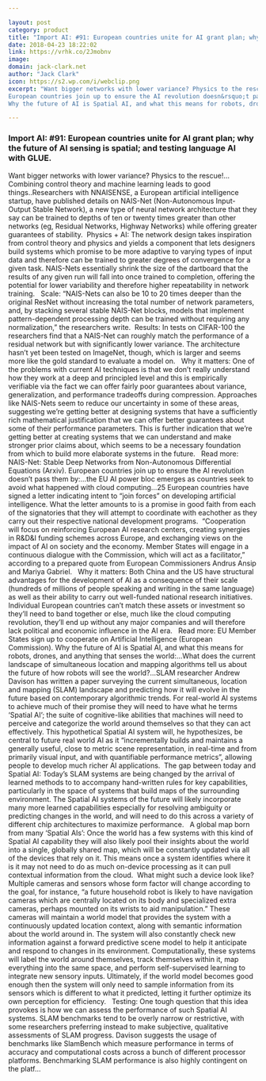 ```yaml
---

layout: post
category: product
title: "Import AI: #91: European countries unite for AI grant plan; why the future of AI sensing is spatial; and testing language AI with GLUE."
date: 2018-04-23 18:22:02
link: https://vrhk.co/2Jmobnv
image: 
domain: jack-clark.net
author: "Jack Clark"
icon: https://s2.wp.com/i/webclip.png
excerpt: "Want bigger networks with lower variance? Physics to the rescue!&hellip;Combining control theory and machine learning leads to good things..Researchers with NNAISENSE, a European artificial intelligence startup, have published details on NAIS-Net (Non-Autonomous Input-Output Stable Network), a new type of neural network architecture that they say can be trained to depths of ten or twenty times greater than other networks (eg, Residual Networks, Highway Networks) while offering greater guarantees of stability.&nbsp;&nbsp;Physics + AI: The network design takes inspiration from control theory and physics and yields a component that lets designers build systems which promise to be more adaptive to varying types of input data and therefore can be trained to greater degrees of convergence for a given task. NAIS-Nets essentially shrink the size of the dartboard that the results of any given run will fall into once trained to completion, offering the potential for lower variability and therefore higher repeatability in network training. &nbsp;&nbsp;Scale: &ldquo;NAIS-Nets can also be 10 to 20 times deeper than the original ResNet without increasing the total number of network parameters, and, by stacking several stable NAIS-Net blocks, models that implement pattern-dependent processing depth can be trained without requiring any normalization,&rdquo; the researchers write.&nbsp; Results: In tests on CIFAR-100 the researchers find that a NAIS-Net can roughly match the performance of a residual network but with significantly lower variance. The architecture hasn&rsquo;t yet been tested on ImageNet, though, which is larger and seems more like the gold standard to evaluate a model on. &nbsp;&nbsp;Why it matters: One of the problems with current AI techniques is that we don&rsquo;t really understand how they work at a deep and principled level and this is empirically verifiable via the fact we can offer fairly poor guarantees about variance, generalization, and performance tradeoffs during compression. Approaches like NAIS-Nets seem to reduce our uncertainty in some of these areas, suggesting we&rsquo;re getting better at designing systems that have a sufficiently rich mathematical justification that we can offer better guarantees about some of their performance parameters. This is further indication that we&rsquo;re getting better at creating systems that we can understand and make stronger prior claims about, which seems to be a necessary foundation from which to build more elaborate systems in the future. &nbsp;&nbsp;Read more: NAIS-Net: Stable Deep Networks from Non-Autonomous Differential Equations (Arxiv).
European countries join up to ensure the AI revolution doesn&rsquo;t pass them by:&hellip;the EU AI power bloc emerges as countries seek to avoid what happened with cloud computing&hellip;25 European countries have signed a letter indicating intent to &ldquo;join forces&rdquo; on developing artificial intelligence. What the letter amounts to is a promise in good faith from each of the signatories that they will attempt to coordinate with eachother as they carry out their respective national development programs.&nbsp; &ldquo;Cooperation will focus on reinforcing European AI research centers, creating synergies in R&amp;D&amp;I funding schemes across Europe, and exchanging views on the impact of AI on society and the economy. Member States will engage in a continuous dialogue with the Commission, which will act as a facilitator,&rdquo; according to a prepared quote from European Commissioners Andrus Ansip and Mariya Gabriel. &nbsp;&nbsp;Why it matters: Both China and the US have structural advantages for the development of AI as a consequence of their scale (hundreds of millions of people speaking and writing in the same language) as well as their ability to carry out well-funded national research initiatives. Individual European countries can&rsquo;t match these assets or investment so they&rsquo;ll need to band together or else, much like the cloud computing revolution, they&rsquo;ll end up without any major companies and will therefore lack political and economic influence in the AI era. &nbsp;&nbsp;Read more: EU Member States sign up to cooperate on Artificial Intelligence (European Commission).
Why the future of AI is Spatial AI, and what this means for robots, drones, and anything that senses the world:&hellip;What does the current landscape of simultaneous&nbsp;location and mapping algorithms tell us about the future of how robots will see the world?&hellip;SLAM researcher Andrew Davison has written a paper surveying the current simultaneous, location and mapping (SLAM) landscape and predicting how it will evolve in the future based on contemporary algorithmic trends. For real-world AI systems to achieve much of their promise they will need to have what he terms &lsquo;Spatial AI&rsquo;; the suite of cognitive-like abilities that machines will need to perceive and categorize the world around themselves so that they can act effectively. This hypothetical Spatial AI system will, he hypothesizes, be central to future real world AI as it &ldquo;incrementally builds and maintains a generally useful, close to metric scene representation, in real-time and from primarily visual input, and with quantifiable performance metrics&rdquo;, allowing people to develop much richer AI applications.&nbsp; The gap between today and Spatial AI: Today&rsquo;s SLAM systems are being changed by the arrival of learned methods to to accompany hand-written rules for key capabilities, particularly in the space of systems that build maps of the surrounding environment. The Spatial AI systems of the future will likely incorporate many more learned capabilities especially for resolving ambiguity or predicting changes in the world, and will need to do this across a variety of different chip architectures to maximize performance. &nbsp;&nbsp;A global map born from many &lsquo;Spatial AIs&rsquo;: Once the world has a few systems with this kind of Spatial AI capability they will also likely pool their insights about the world into a single, globally shared map, which will be constantly updated via all of the devices that rely on it. This means once a system identifies where it is it may not need to do as much on-device processing as it can pull contextual information from the cloud.&nbsp; What might such a device look like? Multiple cameras and sensors whose form factor will change according to the goal, for instance, &ldquo;a future household robot is likely to have navigation cameras which are centrally located on its body and specialized extra cameras, perhaps mounted on its wrists to aid manipulation.&rdquo; These cameras will maintain a world model that provides the system with a continuously updated location context, along with semantic information about the world around in. The system will also constantly check new information against a forward predictive scene model to help it anticipate and respond to changes in its environment. Computationally, these systems will label the world around themselves, track themselves within it, map everything into the same space, and perform self-supervised learning to integrate new sensory inputs. Ultimately, if the world model becomes good enough then the system will only need to sample information from its sensors which is different to what it predicted, letting it further optimize its own perception for efficiency. &nbsp;&nbsp;Testing: One tough question that this idea provokes is how we can assess the performance of such Spatial AI systems. SLAM benchmarks tend to be overly narrow or restrictive, with some researchers preferring instead to make subjective, qualitative assessments of SLAM progress. Davison suggests the usage of benchmarks like SlamBench which measure performance in terms of accuracy and computational costs across a bunch of different processor platforms. Benchmarking SLAM performance is also highly contingent on the platf…"

---
```


### Import AI: #91: European countries unite for AI grant plan; why the future of AI sensing is spatial; and testing language AI with GLUE.

Want bigger networks with lower variance? Physics to the rescue!&hellip;Combining control theory and machine learning leads to good things..Researchers with NNAISENSE, a European artificial intelligence startup, have published details on NAIS-Net (Non-Autonomous Input-Output Stable Network), a new type of neural network architecture that they say can be trained to depths of ten or twenty times greater than other networks (eg, Residual Networks, Highway Networks) while offering greater guarantees of stability.&nbsp;&nbsp;Physics + AI: The network design takes inspiration from control theory and physics and yields a component that lets designers build systems which promise to be more adaptive to varying types of input data and therefore can be trained to greater degrees of convergence for a given task. NAIS-Nets essentially shrink the size of the dartboard that the results of any given run will fall into once trained to completion, offering the potential for lower variability and therefore higher repeatability in network training. &nbsp;&nbsp;Scale: &ldquo;NAIS-Nets can also be 10 to 20 times deeper than the original ResNet without increasing the total number of network parameters, and, by stacking several stable NAIS-Net blocks, models that implement pattern-dependent processing depth can be trained without requiring any normalization,&rdquo; the researchers write.&nbsp; Results: In tests on CIFAR-100 the researchers find that a NAIS-Net can roughly match the performance of a residual network but with significantly lower variance. The architecture hasn&rsquo;t yet been tested on ImageNet, though, which is larger and seems more like the gold standard to evaluate a model on. &nbsp;&nbsp;Why it matters: One of the problems with current AI techniques is that we don&rsquo;t really understand how they work at a deep and principled level and this is empirically verifiable via the fact we can offer fairly poor guarantees about variance, generalization, and performance tradeoffs during compression. Approaches like NAIS-Nets seem to reduce our uncertainty in some of these areas, suggesting we&rsquo;re getting better at designing systems that have a sufficiently rich mathematical justification that we can offer better guarantees about some of their performance parameters. This is further indication that we&rsquo;re getting better at creating systems that we can understand and make stronger prior claims about, which seems to be a necessary foundation from which to build more elaborate systems in the future. &nbsp;&nbsp;Read more: NAIS-Net: Stable Deep Networks from Non-Autonomous Differential Equations (Arxiv).
European countries join up to ensure the AI revolution doesn&rsquo;t pass them by:&hellip;the EU AI power bloc emerges as countries seek to avoid what happened with cloud computing&hellip;25 European countries have signed a letter indicating intent to &ldquo;join forces&rdquo; on developing artificial intelligence. What the letter amounts to is a promise in good faith from each of the signatories that they will attempt to coordinate with eachother as they carry out their respective national development programs.&nbsp; &ldquo;Cooperation will focus on reinforcing European AI research centers, creating synergies in R&amp;D&amp;I funding schemes across Europe, and exchanging views on the impact of AI on society and the economy. Member States will engage in a continuous dialogue with the Commission, which will act as a facilitator,&rdquo; according to a prepared quote from European Commissioners Andrus Ansip and Mariya Gabriel. &nbsp;&nbsp;Why it matters: Both China and the US have structural advantages for the development of AI as a consequence of their scale (hundreds of millions of people speaking and writing in the same language) as well as their ability to carry out well-funded national research initiatives. Individual European countries can&rsquo;t match these assets or investment so they&rsquo;ll need to band together or else, much like the cloud computing revolution, they&rsquo;ll end up without any major companies and will therefore lack political and economic influence in the AI era. &nbsp;&nbsp;Read more: EU Member States sign up to cooperate on Artificial Intelligence (European Commission).
Why the future of AI is Spatial AI, and what this means for robots, drones, and anything that senses the world:&hellip;What does the current landscape of simultaneous&nbsp;location and mapping algorithms tell us about the future of how robots will see the world?&hellip;SLAM researcher Andrew Davison has written a paper surveying the current simultaneous, location and mapping (SLAM) landscape and predicting how it will evolve in the future based on contemporary algorithmic trends. For real-world AI systems to achieve much of their promise they will need to have what he terms &lsquo;Spatial AI&rsquo;; the suite of cognitive-like abilities that machines will need to perceive and categorize the world around themselves so that they can act effectively. This hypothetical Spatial AI system will, he hypothesizes, be central to future real world AI as it &ldquo;incrementally builds and maintains a generally useful, close to metric scene representation, in real-time and from primarily visual input, and with quantifiable performance metrics&rdquo;, allowing people to develop much richer AI applications.&nbsp; The gap between today and Spatial AI: Today&rsquo;s SLAM systems are being changed by the arrival of learned methods to to accompany hand-written rules for key capabilities, particularly in the space of systems that build maps of the surrounding environment. The Spatial AI systems of the future will likely incorporate many more learned capabilities especially for resolving ambiguity or predicting changes in the world, and will need to do this across a variety of different chip architectures to maximize performance. &nbsp;&nbsp;A global map born from many &lsquo;Spatial AIs&rsquo;: Once the world has a few systems with this kind of Spatial AI capability they will also likely pool their insights about the world into a single, globally shared map, which will be constantly updated via all of the devices that rely on it. This means once a system identifies where it is it may not need to do as much on-device processing as it can pull contextual information from the cloud.&nbsp; What might such a device look like? Multiple cameras and sensors whose form factor will change according to the goal, for instance, &ldquo;a future household robot is likely to have navigation cameras which are centrally located on its body and specialized extra cameras, perhaps mounted on its wrists to aid manipulation.&rdquo; These cameras will maintain a world model that provides the system with a continuously updated location context, along with semantic information about the world around in. The system will also constantly check new information against a forward predictive scene model to help it anticipate and respond to changes in its environment. Computationally, these systems will label the world around themselves, track themselves within it, map everything into the same space, and perform self-supervised learning to integrate new sensory inputs. Ultimately, if the world model becomes good enough then the system will only need to sample information from its sensors which is different to what it predicted, letting it further optimize its own perception for efficiency. &nbsp;&nbsp;Testing: One tough question that this idea provokes is how we can assess the performance of such Spatial AI systems. SLAM benchmarks tend to be overly narrow or restrictive, with some researchers preferring instead to make subjective, qualitative assessments of SLAM progress. Davison suggests the usage of benchmarks like SlamBench which measure performance in terms of accuracy and computational costs across a bunch of different processor platforms. Benchmarking SLAM performance is also highly contingent on the platf…